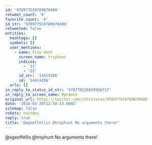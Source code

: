 ```yaml
---
id: '978977559789670400'
retweet_count: '0'
favorite_count: '0'
id_str: '978977559789670400'
retweeted: false
entities:
  hashtags: []
  symbols: []
  user_mentions:
    - name: Troy Hunt
      screen_name: troyhunt
      indices:
        - '13'
        - '22'
      id_str: '14414286'
      id: '14414286'
  urls: []
in_reply_to_status_id_str: '978770226819956737'
in_reply_to_screen_name: 0grexxx
original_url: https://twitter.com/jth/status/978977559789670400
date: '2018-03-28T12:50:13.000Z'
sitemap: false
robots: noindex
reply: true
title: '@xgeoffellis @troyhunt No arguments there!'
---
```


@xgeoffellis @troyhunt No arguments there!